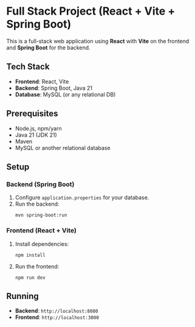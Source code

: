 <h1>Full Stack Project (React + Vite + Spring Boot)</h1>

<p>This is a full-stack web application using <strong>React</strong> with <strong>Vite</strong> on the frontend and <strong>Spring Boot</strong> for the backend.</p>

<h2>Tech Stack</h2>
<ul>
  <li><strong>Frontend</strong>: React, Vite</li>
  <li><strong>Backend</strong>: Spring Boot, Java 21</li>
  <li><strong>Database</strong>: MySQL (or any relational DB)</li>
</ul>

<h2>Prerequisites</h2>
<ul>
  <li>Node.js, npm/yarn</li>
  <li>Java 21 (JDK 21)</li>
  <li>Maven</li>
  <li>MySQL or another relational database</li>
</ul>

<h2>Setup</h2>

<h3>Backend (Spring Boot)</h3>
<ol>
  <li>Configure <code>application.properties</code> for your database.</li>
  <li>Run the backend:
    <pre><code>mvn spring-boot:run</code></pre>
  </li>
</ol>

<h3>Frontend (React + Vite)</h3>
<ol>
  <li>Install dependencies:
    <pre><code>npm install</code></pre>
  </li>
  <li>Run the frontend:
    <pre><code>npm run dev</code></pre>
  </li>
</ol>

<h2>Running</h2>
<ul>
  <li><strong>Backend</strong>: <code>http://localhost:8080</code></li>
  <li><strong>Frontend</strong>: <code>http://localhost:3000</code></li>
</ul>
